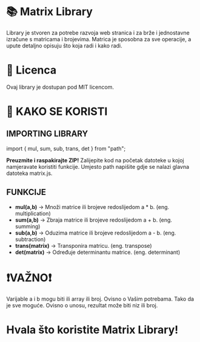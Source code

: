 # 📚 Matrix Library

Library je stvoren za potrebe razvoja web stranica i za brže i jednostavne izračune s matricama i brojevima. Matrica je sposobna za sve operacije, a upute detaljno opisuju što koja radi i kako radi.

# 📄 Licenca

Ovaj library je dostupan pod MIT licencom.

# 📖 KAKO SE KORISTI

## IMPORTING LIBRARY

import { mul, sum, sub, trans, det } from "path";

**Preuzmite i raspakirajte ZIP!** Zalijepite kod na početak datoteke u kojoj namjeravate koristiti funkcije. Umjesto path napišite gdje se nalazi glavna datoteka matrix.js.

## FUNKCIJE

- **mul(a,b)** -> Množi matrice ili brojeve redoslijedom a * b. (eng. multiplication)
- **sum(a,b)** -> Zbraja matrice ili brojeve redoslijedom a + b. (eng. summing)
- **sub(a,b)** -> Oduzima matrice ili brojeve redoslijedom a - b. (eng. subtraction)
- **trans(matrix)** -> Transponira matricu. (eng. transpose)
- **det(matrix)** -> Određuje determinantu matrice. (eng. determinant)

# ❗**VAŽNO**❗

Varijable a i b mogu biti ili array ili broj. Ovisno o Vašim potrebama. Tako da je sve moguće. Ovisno o unosu, rezultat može biti niz ili broj.

# Hvala što koristite Matrix Library!
